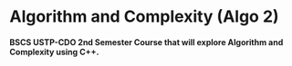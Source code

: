 # Algorithm and Complexity (Algo 2)

<h4>BSCS USTP-CDO 2nd Semester Course that will explore Algorithm and Complexity using C++. </h4>
